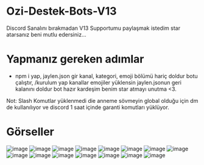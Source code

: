 # Ozi-Destek-Bots-V13

Discord Sanalını bırakmadan V13 Supportumu paylaşmak istedim star atarsanız beni mutlu edersiniz...

# Yapmanız gereken adımlar

- npm i yap, jaylen.json gir kanal, kategori, emoji bölümü hariç doldur botu çalıştır, /kurulum yap kanallar emojiler yüklensin jaylen.jsonun geri kalanını doldur bot hazır kardeşim benim star atmayı unutma <3.

Not: Slash Komutlar yüklenmedi die anneme sövmeyin global olduğu için dm de kullanılıyor ve discord 1 saat içinde garanti komutları yüklüyor.

# Görseller
![image](https://user-images.githubusercontent.com/92666466/159189216-2edf7f9f-646e-48d1-aeac-562b7c0f701a.png)
![image](https://user-images.githubusercontent.com/92666466/162340823-7e80d278-51f8-4e25-840b-7ddc92d2b352.png)
![image](https://user-images.githubusercontent.com/92666466/162340833-31c849ad-487a-40d7-b825-0b26409ca06d.png)
![image](https://user-images.githubusercontent.com/92666466/162340838-3cd06ad6-7f87-405c-b24c-89850cb9841d.png)
![image](https://user-images.githubusercontent.com/92666466/162340845-18aaa54e-24af-4d71-961a-a000f979e389.png)
![image](https://user-images.githubusercontent.com/92666466/159189220-3de70393-4b85-4bdb-8a54-01f00133e9cd.png)
![image](https://user-images.githubusercontent.com/92666466/159189225-40ab7b50-9b6e-466b-8e26-c2ede5de6dc5.png)
![image](https://user-images.githubusercontent.com/92666466/159189230-6e58ce5e-ee69-45e1-a594-a3df9c4510c1.png)
![image](https://user-images.githubusercontent.com/92666466/159189235-b291b90e-d717-4070-ad32-d131929cfd86.png)
![image](https://user-images.githubusercontent.com/92666466/159189245-951f4033-9cad-4102-a103-5f9fbd4622e1.png)
![image](https://user-images.githubusercontent.com/92666466/159189248-96ca2b18-c170-45f1-b54b-3cbe97f0a402.png)
![image](https://user-images.githubusercontent.com/92666466/159189250-0333771d-563b-4f59-ba72-821323a977b4.png)
![image](https://user-images.githubusercontent.com/92666466/159189253-4bf48b06-a198-4e8b-92da-37c412a2812a.png)
![image](https://user-images.githubusercontent.com/92666466/159190215-b86a1e17-1b1b-4969-97c4-34b0c226054a.png)
![image](https://user-images.githubusercontent.com/92666466/159190228-4efc3156-90ef-46ed-bf6d-ed383e8c8098.png)
